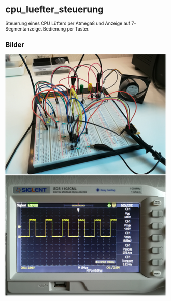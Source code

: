 # cpu_luefter_steuerung
Steuerung eines CPU Lüfters per Atmega8 und Anzeige auf 7-Segmentanzeige. Bedienung per Taster.

## Bilder
![Aufbau](pics/steckbrettaufbau.jpg)
![PWM Signal](pics/pwm_signal.jpg)
